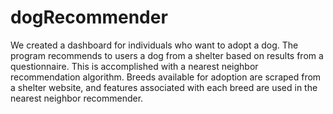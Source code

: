 # dogRecommender
We created a dashboard for individuals who want to adopt a dog. The program recommends to users a dog from a shelter based on results from a questionnaire. This is accomplished with a nearest neighbor recommendation algorithm. Breeds available for adoption are scraped from a shelter website, and features associated with each breed are used in the nearest neighbor recommender.
